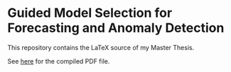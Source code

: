 # Guided Model Selection for Forecasting and Anomaly Detection

This repository contains the LaTeX source of my Master Thesis.

See [here](https://github.com/sebastianhaeni/forecasting-model-selection-thesis/blob/main/Guided%20Model%20Selection%20For%20Forecasting%20And%20Anomaly%20Detection.pdf) for the compiled PDF file.
